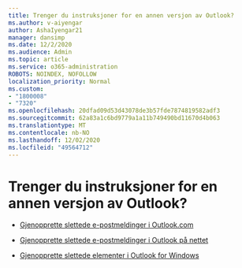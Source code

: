 ```yaml
---
title: Trenger du instruksjoner for en annen versjon av Outlook?
ms.author: v-aiyengar
author: AshaIyengar21
manager: dansimp
ms.date: 12/2/2020
ms.audience: Admin
ms.topic: article
ms.service: o365-administration
ROBOTS: NOINDEX, NOFOLLOW
localization_priority: Normal
ms.custom:
- "1800008"
- "7320"
ms.openlocfilehash: 20dfad09d53d43078de3b57fde7874819582adf3
ms.sourcegitcommit: 62a83a1c6bd9779a1a11b749490bd11670d4b063
ms.translationtype: MT
ms.contentlocale: nb-NO
ms.lasthandoff: 12/02/2020
ms.locfileid: "49564712"
---
```

# <a name="do-you-need-instructions-for-another-version-of-outlook"></a>Trenger du instruksjoner for en annen versjon av Outlook?

- [Gjenopprette slettede e-postmeldinger i Outlook.com](https://support.microsoft.com/office/restore-deleted-email-messages-in-outlook-com-cf06ab1b-ae0b-418c-a4d9-4e895f83ed50)

- [Gjenopprette slettede e-postmeldinger i Outlook på nettet](https://support.microsoft.com/office/recover-deleted-email-messages-in-outlook-on-the-web-a8ca78ac-4721-4066-95dd-571842e9fb11)

- [Gjenopprette slettede elementer i Outlook for Windows](https://support.microsoft.com/office/recover-deleted-items-in-outlook-for-windows-49e81f3c-c8f4-4426-a0b9-c0fd751d48ce)